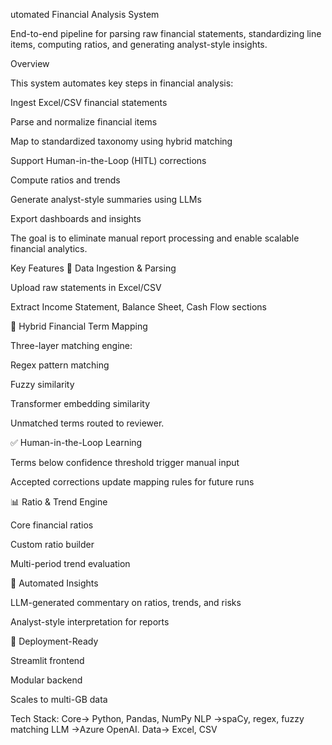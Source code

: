 utomated Financial Analysis System

End-to-end pipeline for parsing raw financial statements, standardizing line items, computing ratios, and generating analyst-style insights.

Overview

This system automates key steps in financial analysis:

Ingest Excel/CSV financial statements

Parse and normalize financial items

Map to standardized taxonomy using hybrid matching

Support Human-in-the-Loop (HITL) corrections

Compute ratios and trends

Generate analyst-style summaries using LLMs

Export dashboards and insights

The goal is to eliminate manual report processing and enable scalable financial analytics.

Key Features
🔎 Data Ingestion & Parsing

Upload raw statements in Excel/CSV

Extract Income Statement, Balance Sheet, Cash Flow sections

🧠 Hybrid Financial Term Mapping

Three-layer matching engine:

Regex pattern matching

Fuzzy similarity

Transformer embedding similarity

Unmatched terms routed to reviewer.

✅ Human-in-the-Loop Learning

Terms below confidence threshold trigger manual input

Accepted corrections update mapping rules for future runs

📊 Ratio & Trend Engine

Core financial ratios

Custom ratio builder

Multi-period trend evaluation

📝 Automated Insights

LLM-generated commentary on ratios, trends, and risks

Analyst-style interpretation for reports

🚀 Deployment-Ready

Streamlit frontend

Modular backend

Scales to multi-GB data

Tech Stack:
Core->	Python, Pandas, NumPy
NLP	->spaCy, regex, fuzzy matching
LLM	->Azure OpenAI.
Data->	Excel, CSV
